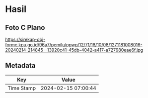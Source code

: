 # Hasil

## Foto C Plano

https://sirekap-obj-formc.kpu.go.id/96a7/pemilu/ppwp/12/71/18/10/08/1271181008016-20240214-214845--13920c41-45db-4042-a417-a727980eae6f.jpg


## Metadata

| Key        | Value               |
| ---------- | ------------------- |
| Time Stamp | 2024-02-15 07:00:44 |



